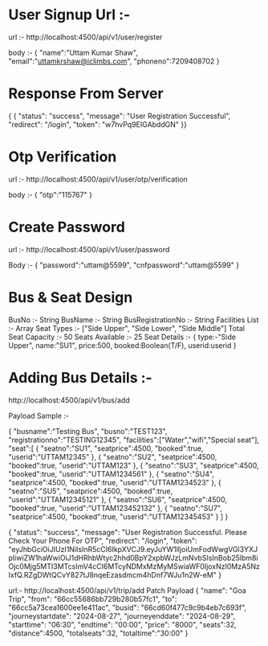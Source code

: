 # User Signup Url :- 

url :- http://localhost:4500/api/v1/user/register

body :- {
  "name":"Uttam Kumar Shaw",
  "email":"uttamkrshaw@iclimbs.com",
  "phoneno":7209408702
}

# Response From Server

{
{
  "status": "success",
  "message": "User Registration Successful",
  "redirect": "/login",
  "token": "w7hvPq9EIGAbddGN"
}}


# Otp Verification 

url :- http://localhost:4500/api/v1/user/otp/verification

body :- {
"otp":"115767"
}

# Create Password 

url :- http://localhost:4500/api/v1/user/password

Body :- {
"password":"uttam@5599",
"cnfpassword":"uttam@5599"
}



# Bus & Seat Design
BusNo :- String
BusName :- String
BusRegistrationNo :- String
Facilities List :- Array
Seat Types :- ["Side Upper", "Side Lower", "Side Middle"]
Total Seat Capacity :- 50
Seats Available :- 25
Seat Details :- {
  type:-"Side Upper",
  name:"SU1",
  price:500,
  booked:Boolean(T/F),
  userid:userid
}


# Adding Bus Details :-

http://localhost:4500/api/v1/bus/add

Payload Sample :- 

{
"busname":"Testing Bus",
"busno":"TEST123",
"registrationno":"TESTING12345",
"facilities":["Water","wifi","Special seat"],
"seat":[
  {
    "seatno":"SU1",
    "seatprice":4500,
    "booked":true,
    "userid":"UTTAM12345"
}, {
    "seatno":"SU2",
    "seatprice":4500,
    "booked":true,
    "userid":"UTTAM123"
}, {
    "seatno":"SU3",
    "seatprice":4500,
    "booked":true,
    "userid":"UTTAM1234561"
}, {
    "seatno":"SU4",
    "seatprice":4500,
    "booked":true,
    "userid":"UTTAM1234523"
}, {
    "seatno":"SU5",
    "seatprice":4500,
    "booked":true,
    "userid":"UTTAM12345121"
}, {
    "seatno":"SU6",
    "seatprice":4500,
    "booked":true,
    "userid":"UTTAM123452132"
}, {
    "seatno":"SU7",
    "seatprice":4500,
    "booked":true,
    "userid":"UTTAM12345453"
}
]
}


<!-- New -->

{
  "status": "success",
  "message": "User Registration Successful. Please Check Your Phone For OTP",
  "redirect": "/login",
  "token": "eyJhbGciOiJIUzI1NiIsInR5cCI6IkpXVCJ9.eyJuYW1lIjoiUmFodWwgVGl3YXJpIiwiZW1haWwiOiJ1dHRhbWtyc2hhd0BpY2xpbWJzLmNvbSIsInBob25lbm8iOjc0Mjg5MTI3MTcsImV4cCI6MTcyNDMxMzMyMSwiaWF0IjoxNzI0MzA5NzIxfQ.RZgDWtQCvY827tJ8nqeEzasdmcm4hDnf7WJu1n2W-eM"
}


<!-- Adding New Trip Detail's -->
url:- http://localhost:4500/api/v1/trip/add
Patch
Payload 
{
    "name": "Goa Trip",
    "from": "66cc55686bb729b280b57fc1",
    "to": "66cc5a73cea1600ee1e411ac",
    "busid": "66cd60f477c9c9b4eb7c693f",
    "journeystartdate": "2024-08-27",
    "journeyenddate": "2024-08-29",
    "starttime": "06:30",
    "endtime": "00:00",
    "price": "8000",
    "seats":32,
    "distance":4500,
    "totalseats":32,
    "totaltime":"30:00"
}